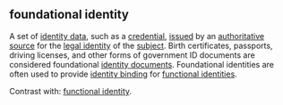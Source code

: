 ## foundational identity

<p class="c8"><span>A set of </span><span class="c2"><a class="c3" href="#h.t3ho4tago38u">identity data</a></span><span>, such as a </span><span class="c2"><a class="c3" href="#h.kcj6iw2vib1v">credential</a></span><span>, </span><span class="c2"><a class="c3" href="#h.xyrplzbvtffq">issued</a></span><span>&nbsp;by an </span><span class="c2"><a class="c3" href="#h.9tt1qpgdfnxs">authoritative source</a></span><span>&nbsp;for the </span><span class="c2"><a class="c3" href="#h.s0f760qh7yij">legal identity</a></span><span>&nbsp;of the </span><span class="c2"><a class="c3" href="#h.voca6uuv1a4">subject</a></span><span>. Birth certificates, passports, driving licenses, and other forms of government ID documents are considered foundational </span><span class="c2"><a class="c3" href="#h.k7034pvtr21k">identity documents</a></span><span>. Foundational identities are often used to provide </span><span class="c2"><a class="c3" href="#h.kwudvu8h2zex">identity binding</a></span><span>&nbsp;for </span><span class="c2"><a class="c3" href="#h.tk5si1lqyz9q">functional identities</a></span><span class="c0">.</span></p><p class="c8"><span>Contrast with: </span><span class="c2"><a class="c3" href="#h.tk5si1lqyz9q">functional identity</a></span><span>.</span></p>

